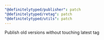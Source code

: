 ```yaml
---
"@definitelytyped/publisher": patch
"@definitelytyped/retag": patch
"@definitelytyped/utils": patch
---
```


Publish old versions without touching latest tag
